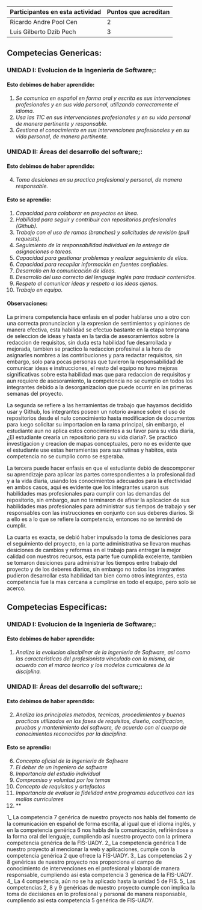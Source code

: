 Participantes en esta actividad | Puntos que acreditan
------------------------------- | --------------------
Ricardo Andre Pool Cen | 2
Luis Gilberto Dzib Pech | 3

## Competecias Genericas:
### UNIDAD I: Evolucion de la Ingenieria de Software;:

#### Esto debimos de haber aprendido:
1. *Se comunica en español en forma oral y escrita es sus intervenciones profesionales y en sus vida personal, utilizando correctamente el idioma.*
2. *Usa las TIC en sus intervenciones profesionales y en su vida personal de manera pertinente y responsable.*
3. *Gestiona el conocimiento en sus intervenciones profesionales y en su vida personal, de manera pertinente.*

### UNIDAD II: Áreas del desarrollo del software;:

#### Esto debimos de haber aprendido:
4. *Toma desiciones en su practica profesional y personal, de manera responsable.*

#### Esto se aprendío: 

1. *Capacidad para colaborar en proyectos en línea.*
2. *Habilidad para seguir y contribuir con repositorios profesionales (Github).*
3. *Trabajo con el uso de ramas (branches) y solicitudes de revisión (pull requests).*
4. *Seguimiento de la responsabilidad individual en la entrega de asignaciones o tareas.*
5. *Capacidad para gestionar problemas y realizar seguimiento de ellos.*
6. *Capacidad para recopilar información en fuentes confiables.*
7. *Desarrollo en la comunicación de ideas.*
8. *Desarrollo del uso correcto del lenguaje inglés para traducir contenidos.*
9. *Respeto al comunicar ideas y respeto a las ideas ajenas.*
10. *Trabajo en equipo.*

#### Observaciones:

La primera competencia hace enfasis en el poder hablarse uno a otro con una correcta pronunciacion y la expresion de sentimientos y opiniones de manera efectiva, esta habilidad se efectuo bastante en la etapa temprana de seleccion de ideas y hasta en la tardía de asesoramientos sobre la redaccion de requisitos, sin duda esta habilidad fue desarrollada y mejorada, tambien se practico la redaccion profesinal a la hora de asignarles nombres a las contribuciones y para redactar requisitos, sin embargo, solo para pocas personas que tuvieron la responsabilidad de comunicar ideas e instrucciones, el resto del equipo no tuvo mejoras significativas sobre esta habilidad mas que para redaccion de requisitos y aun requiere de asesoramiento, la competencia no se cumplio en todos los integrantes debido a la desorganizacion que puede ocurrir en las primeras semanas del proyecto.

La segunda se refiere a las herramientas de trabajo que hayamos decidido usar y Github, los integrantes poseen un notorio avance sobre el uso de repositorios desde el nulo conocimiento hasta modificacion de documentos para luego solicitar su importacion en la rama principal, sin embargo, el estudiante aun no aplica estos conocimientos a su favor para su vida diaria, ¿El estudiante crearía un repositorio para su vida diaria?. Se practicó investigacion y creacion de mapas conceptuales, pero no es evidente que el estudiante use estas herramientas para sus rutinas y habitos, esta competencia no se cumplio como se esperaba.

La tercera puede hacer enfasis en que el estudiante debió de descomponer su aprendizaje para aplicar las partes correspondientes a la profesionalidad y a la vida diaria, usando los conocimientos adecuados para la efectividad en ambos casos, aqui es evidente que los integrantes usaron sus habilidades mas profesionales para cumplir con las demandas del repositorio, sin embargo, aun no terminaron de afinar la aplicacion de sus habilidades mas profesionales para administrar sus tiempos de trabajo y ser responsables con las instrucciones en conjunto con sus deberes diarios. Si a ello es a lo que se refiere la competencia, entonces no se terminó de cumplir.

La cuarta es exacta, se debió haber impulsado la toma de desiciones para el seguimiento del proyecto, en la parte administrativa se llevaron muchas desiciones de cambios y reformas en el trabajo para entregar la mejor calidad con nuestros recursos, esta parte fue cumplida excelente, tambien se tomaron desiciones para administrar los tiempos entre trabajo del proyecto y de los deberes diarios, sin embargo no todos los integrantes pudieron desarrollar esta habilidad tan bien como otros integrantes, esta competencia fue la mas cercana a cumplirse en todo el equipo, pero solo se acerco.

## Competecias Especificas:
### UNIDAD I: Evolucion de la Ingenieria de Software;:

#### Esto debimos de haber aprendido:
1.  *Analiza la evolucion disciplinar de la Ingenieria de Software, así como las caracteristicas del profesionista vinculado con la misma, de acuerdo con el marco teorico y los modelos curriculares de la disciplina.*

### UNIDAD II: Áreas del desarrollo del software;:

#### Esto debimos de haber aprendido:
2.  *Analiza los principales metodos, tecnicas, procedimientos y buenas practicas utilizados en las fases de requisitos, diseño, codificacion, pruebas y mantenimiento del software, de acuerdo con el cuerpo de conocimientos reconocidos por la disciplina.*

#### Esto se aprendío: 

6. *Concepto oficial de la Ingenieria de Software*
7. *El deber de un ingeniero de software*
8. *Importancia del estudio individual*
9. *Compromiso y voluntad por los temas*
10. *Concepto de requisitos y artefactos*
11. *Importancia de evaluar la fidelidad entre programas educativos con las mallas curriculares*
12. **





1_ La competencia 7 genérica de nuestro proyecto nos habla del fomento de la comunicación en español de forma escrita,
  al igual que el idioma inglés, y en la competencia genérica 6 nos habla de la comunicación, refiriéndose a la forma oral del lenguaje,
  cumpliendo así nuestro proyecto con la primera competencia genérica de la FIS-UADY.
2_ La competencia genérica 1 de nuestro proyecto al mencionar la web y aplicaciones, cumple con la competencia genérica 2 que ofrece la FIS-UADY.
3_ Las competencias 2 y 8 genéricas de nuestro proyecto nos proporciona el campo de conocimiento de intervenciones en el profesional y laboral
  de manera responsable, cumpliendo así esta competencia 3 genérica de la FIS-UADY.
4_ La 4 competencia, aún no se ha aplicado hasta la unidad 5 de FIS.
5_ Las competencias 2, 8 y 9 genéricas de nuestro proyecto cumple con implica la toma de decisiones en lo profesional y personal de manera responsable,
  cumpliendo así esta competencia 5 genérica de FIS-UADY.

